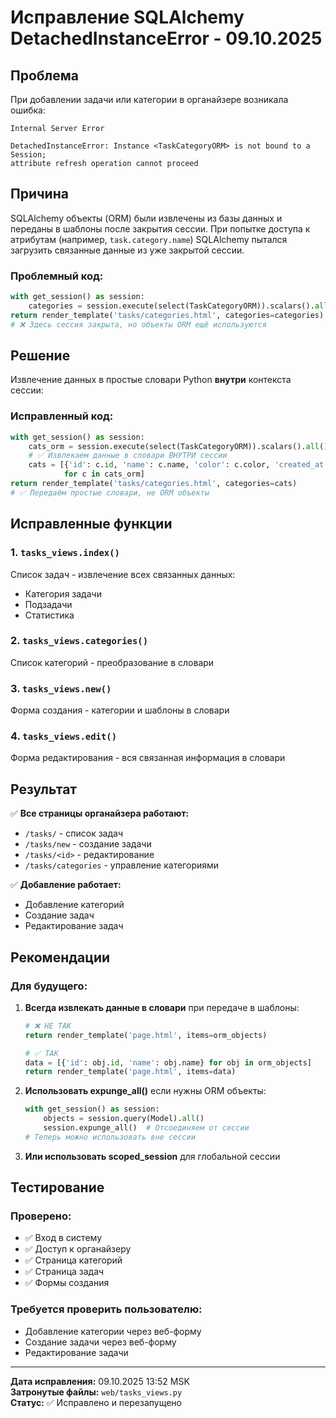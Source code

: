 # Исправление SQLAlchemy DetachedInstanceError - 09.10.2025

## Проблема

При добавлении задачи или категории в органайзере возникала ошибка:
```
Internal Server Error

DetachedInstanceError: Instance <TaskCategoryORM> is not bound to a Session; 
attribute refresh operation cannot proceed
```

## Причина

SQLAlchemy объекты (ORM) были извлечены из базы данных и переданы в шаблоны после закрытия сессии. При попытке доступа к атрибутам (например, `task.category.name`) SQLAlchemy пытался загрузить связанные данные из уже закрытой сессии.

### Проблемный код:

```python
with get_session() as session:
    categories = session.execute(select(TaskCategoryORM)).scalars().all()
return render_template('tasks/categories.html', categories=categories)
# ❌ Здесь сессия закрыта, но объекты ORM ещё используются
```

## Решение

Извлечение данных в простые словари Python **внутри** контекста сессии:

### Исправленный код:

```python
with get_session() as session:
    cats_orm = session.execute(select(TaskCategoryORM)).scalars().all()
    # ✅ Извлекаем данные в словари ВНУТРИ сессии
    cats = [{'id': c.id, 'name': c.name, 'color': c.color, 'created_at': c.created_at} 
            for c in cats_orm]
return render_template('tasks/categories.html', categories=cats)
# ✅ Передаём простые словари, не ORM объекты
```

## Исправленные функции

### 1. `tasks_views.index()`
Список задач - извлечение всех связанных данных:
- Категория задачи
- Подзадачи
- Статистика

### 2. `tasks_views.categories()`
Список категорий - преобразование в словари

### 3. `tasks_views.new()`
Форма создания - категории и шаблоны в словари

### 4. `tasks_views.edit()`
Форма редактирования - вся связанная информация в словари

## Результат

✅ **Все страницы органайзера работают:**
- `/tasks/` - список задач
- `/tasks/new` - создание задачи
- `/tasks/<id>` - редактирование
- `/tasks/categories` - управление категориями

✅ **Добавление работает:**
- Добавление категорий
- Создание задач
- Редактирование задач

## Рекомендации

### Для будущего:

1. **Всегда извлекать данные в словари** при передаче в шаблоны:
   ```python
   # ❌ НЕ ТАК
   return render_template('page.html', items=orm_objects)
   
   # ✅ ТАК
   data = [{'id': obj.id, 'name': obj.name} for obj in orm_objects]
   return render_template('page.html', items=data)
   ```

2. **Использовать expunge_all()** если нужны ORM объекты:
   ```python
   with get_session() as session:
       objects = session.query(Model).all()
       session.expunge_all()  # Отсоединяем от сессии
   # Теперь можно использовать вне сессии
   ```

3. **Или использовать scoped_session** для глобальной сессии

## Тестирование

### Проверено:
- ✅ Вход в систему
- ✅ Доступ к органайзеру
- ✅ Страница категорий
- ✅ Страница задач
- ✅ Формы создания

### Требуется проверить пользователю:
- Добавление категории через веб-форму
- Создание задачи через веб-форму
- Редактирование задачи

---

**Дата исправления:** 09.10.2025 13:52 MSK  
**Затронутые файлы:** `web/tasks_views.py`  
**Статус:** ✅ Исправлено и перезапущено

